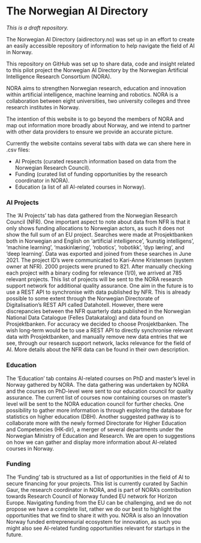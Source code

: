 # The Norwegian AI Directory

*This is a draft repository.*

The Norwegian AI Directory (aidirectory.no) was set up in an effort to create an easily accessible repository of information to help navigate the field of AI in Norway.

This repository on GitHub was set up to share data, code and insight related to this pilot project the Norwegian AI Directory by the Norwegian Artificial Intelligence Research Consortium (NORA). 

NORA aims to strengthen Norwegian research, education and innovation within artificial intelligence, machine learning and robotics. NORA is a collaboration between eight universities, two university colleges and three research institutes in Norway.

The intention of this website is to go beyond the members of NORA and map out information more broadly about Norway, and we intend to partner with other data providers to ensure we provide an accurate picture.

Currently the website contains several tabs with data we can shere here in .csv files:
- AI Projects (curated research information based on data from the Norwegian Research Council).
- Funding (curated list of funding opportunities by the research coordinator in NORA).
- Education (a list of all AI-related courses in Norway).

### AI Projects
The ‘AI Projects’ tab has data gathered from the Norwegian Research Council (NFR). One important aspect to note about data from NFR is that it only shows funding allocations to Norwegian actors, as such it does not show the full sum of an EU project. Searches were made at Prosjektbanken both in Norwegian and English on ‘artificial intelligence’, ‘kunstig intelligens’, ‘machine learning’, ‘maskinlæring’, ‘robotics’, ‘robotikk’, ‘dyp læring’, and ‘deep learning’. Data was exported and joined from these searches in June 2021. The project ID’s were communicated to Kari-Anne Kristensen (system owner at NFR). 2000 projects were pruned to 821. After manually checking each project with a binary coding for relevance (1/0), we arrived at 785 relevant projects. This list of projects will be sent to the NORA research support network for additional quality assurance. One aim in the future is to use a REST API to synchronise with data published by NFR. This is already possible to some extent through the Norwegian Directorate of Digitalisation’s REST API called Datahotell. However, there were discrepancies between the NFR quarterly data published in the Norwegian National Data Catalogue (Felles Datakatalog) and data found on Prosjektbanken. For accuracy we decided to choose Prosjektbanken. The wish long-term would be to use a REST API to directly synchronise relevant data with Prosjektbanken, and manually remove new data entries that we see, through our research support network, lacks relevance for the field of AI. More details about the NFR data can be found in their own description.

### Education
The ‘Education’ tab contains AI-related courses on PhD and master’s level in Norway gathered by NORA. The data gathering was undertaken by NORA and the courses on PhD-level were sent to our education council for quality assurance. The current list of courses now containing courses on master’s level will be sent to the NORA education council for further checks. One possibility to gather more information is through exploring the database for statistics on higher education (DBH). Another suggested pathway is to collaborate more with the newly formed Directorate for Higher Education and Competencies (HK-dir), a merger of several departments under the Norwegian Ministry of Education and Research. We are open to suggestions on how we can gather and display more information about AI-related courses in Norway.

### Funding
The ‘Funding’ tab is structured as a list of opportunities in the field of AI to secure financing for your projects. This list is currently curated by Sachin Gaur, the research coordinator in NORA, and is part of NORA’s contribution towards Research Council of Norway funded EU network for Horizon Europe. Navigating funding from the EU can be challenging, and we do not propose we have a complete list, rather we do our best to highlight the opportunities that we find to share it with you. NORA is also an Innovation Norway funded entrepreneurial ecosystem for innovation, as such you might also see AI-related funding opportunities relevant for startups in the future.
